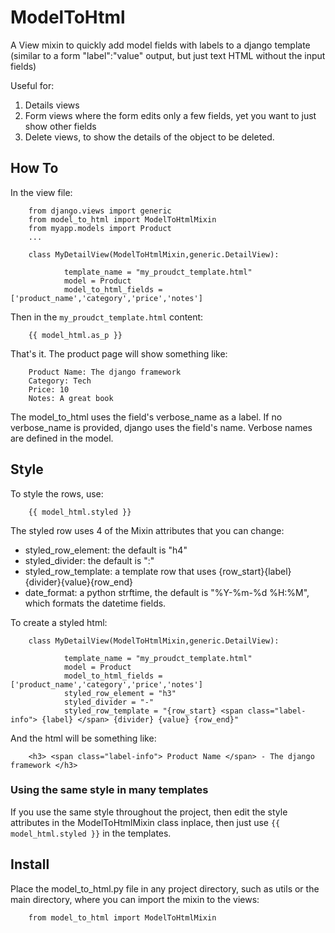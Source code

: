 # ModelToHtml

A View mixin to quickly add model fields with labels to a django template (similar to a form "label":"value" output, but just text HTML without the input fields)

Useful for:

1. Details views
2. Form views where the form edits only a few fields, yet you want to just show other fields
3. Delete views, to show the details of the object to be deleted.


## How To


In the view file:

        from django.views import generic
        from model_to_html import ModelToHtmlMixin
        from myapp.models import Product
        ...
        
        class MyDetailView(ModelToHtmlMixin,generic.DetailView):
        
                template_name = "my_proudct_template.html"
                model = Product
                model_to_html_fields = ['product_name','category','price','notes']
                
                
Then in the `my_proudct_template.html` content:

        {{ model_html.as_p }}
        
        
That's it. The product page will show something like:

        Product Name: The django framework
        Category: Tech
        Price: 10
        Notes: A great book
        
The model_to_html uses the field's verbose_name as a label. If no verbose_name is provided, django uses the field's name.
Verbose names are defined in the model.

## Style

To style the rows, use:

        {{ model_html.styled }}
        
The styled row uses 4 of the Mixin attributes that you can change:
*  styled_row_element: the default is "h4"
*  styled_divider: the default is ":"
*  styled_row_template: a template row that uses {row_start}{label}{divider}{value}{row_end}
*  date_format: a python strftime, the default is  "%Y-%m-%d %H:%M", which formats the datetime fields.
  
 To create a styled html:
 
        class MyDetailView(ModelToHtmlMixin,generic.DetailView):

                template_name = "my_proudct_template.html"
                model = Product
                model_to_html_fields = ['product_name','category','price','notes']
                styled_row_element = "h3"
                styled_divider = "-"
                styled_row_template = "{row_start} <span class="label-info"> {label} </span> {divider} {value} {row_end}"
                
And the html will be something like:

        <h3> <span class="label-info"> Product Name </span> - The django framework </h3>
 
### Using the same style in many templates
If you use the same style throughout the project, then edit the style attributes in the ModelToHtmlMixin class inplace, then just use `{{ model_html.styled }}` in the templates.

## Install
Place the model_to_html.py file in any project directory, such as utils or the main directory, where you can import the mixin to the views:

        from model_to_html import ModelToHtmlMixin
        

 




                
                
